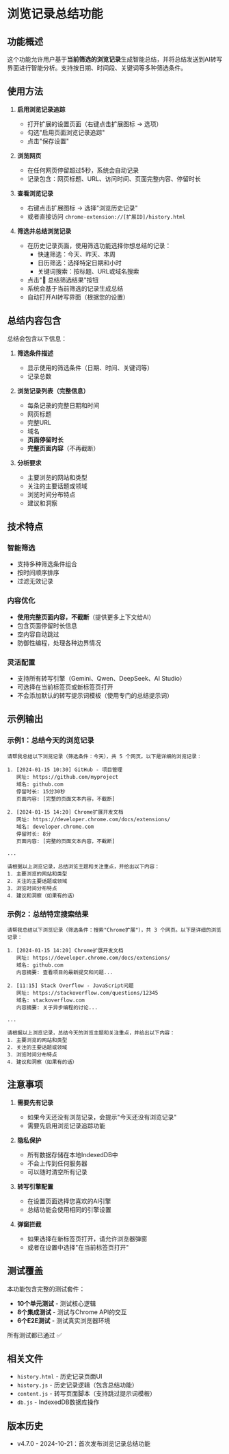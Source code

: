 # 浏览记录总结功能

## 功能概述

这个功能允许用户基于**当前筛选的浏览记录**生成智能总结，并将总结发送到AI转写界面进行智能分析。支持按日期、时间段、关键词等多种筛选条件。

## 使用方法

1. **启用浏览记录追踪**
   - 打开扩展的设置页面（右键点击扩展图标 → 选项）
   - 勾选"启用页面浏览记录追踪"
   - 点击"保存设置"

2. **浏览网页**
   - 在任何网页停留超过5秒，系统会自动记录
   - 记录包含：网页标题、URL、访问时间、页面完整内容、停留时长

3. **查看浏览记录**
   - 右键点击扩展图标 → 选择"浏览历史记录"
   - 或者直接访问 `chrome-extension://[扩展ID]/history.html`

4. **筛选并总结浏览记录**
   - 在历史记录页面，使用筛选功能选择你想总结的记录：
     - 快速筛选：今天、昨天、本周
     - 日历筛选：选择特定日期和小时
     - 关键词搜索：按标题、URL或域名搜索
   - 点击"📝 总结筛选结果"按钮
   - 系统会基于当前筛选的记录生成总结
   - 自动打开AI转写界面（根据您的设置）

## 总结内容包含

总结会包含以下信息：

1. **筛选条件描述**
   - 显示使用的筛选条件（日期、时间、关键词等）
   - 记录总数

2. **浏览记录列表（完整信息）**
   - 每条记录的完整日期和时间
   - 网页标题
   - 完整URL
   - 域名
   - **页面停留时长**
   - **完整页面内容**（不再截断）

3. **分析要求**
   - 主要浏览的网站和类型
   - 关注的主要话题或领域
   - 浏览时间分布特点
   - 建议和洞察

## 技术特点

### 智能筛选
- 支持多种筛选条件组合
- 按时间顺序排序
- 过滤无效记录

### 内容优化
- **使用完整页面内容，不截断**（提供更多上下文给AI）
- 包含页面停留时长信息
- 空内容自动跳过
- 防御性编程，处理各种边界情况

### 灵活配置
- 支持所有转写引擎（Gemini、Qwen、DeepSeek、AI Studio）
- 可选择在当前标签页或新标签页打开
- 不会添加默认的转写提示词模板（使用专门的总结提示词）

## 示例输出

### 示例1：总结今天的浏览记录

```
请帮我总结以下浏览记录（筛选条件：今天），共 5 个网页。以下是详细的浏览记录：

1. [2024-01-15 10:30] GitHub - 项目管理
   网址: https://github.com/myproject
   域名: github.com
   停留时长: 15分30秒
   页面内容: [完整的页面文本内容，不截断]

2. [2024-01-15 14:20] Chrome扩展开发文档
   网址: https://developer.chrome.com/docs/extensions/
   域名: developer.chrome.com
   停留时长: 8分
   页面内容: [完整的页面文本内容，不截断]

...

请根据以上浏览记录，总结浏览主题和关注重点，并给出以下内容：
1. 主要浏览的网站和类型
2. 关注的主要话题或领域
3. 浏览时间分布特点
4. 建议和洞察（如果有的话）
```

### 示例2：总结特定搜索结果

```
请帮我总结以下浏览记录（筛选条件：搜索"Chrome扩展"），共 3 个网页。以下是详细的浏览记录：

1. [2024-01-15 14:20] Chrome扩展开发文档
   网址: https://developer.chrome.com/docs/extensions/
   域名: github.com
   内容摘要: 查看项目的最新提交和问题...

2. [11:15] Stack Overflow - JavaScript问题
   网址: https://stackoverflow.com/questions/12345
   域名: stackoverflow.com
   内容摘要: 关于异步编程的讨论...

...

请根据以上浏览记录，总结今天的浏览主题和关注重点，并给出以下内容：
1. 主要浏览的网站和类型
2. 关注的主要话题或领域
3. 浏览时间分布特点
4. 建议和洞察（如果有的话）
```

## 注意事项

1. **需要先有记录**
   - 如果今天还没有浏览记录，会提示"今天还没有浏览记录"
   - 需要先启用浏览记录追踪功能

2. **隐私保护**
   - 所有数据存储在本地IndexedDB中
   - 不会上传到任何服务器
   - 可以随时清空所有记录

3. **转写引擎配置**
   - 在设置页面选择您喜欢的AI引擎
   - 总结功能会使用相同的引擎设置

4. **弹窗拦截**
   - 如果选择在新标签页打开，请允许浏览器弹窗
   - 或者在设置中选择"在当前标签页打开"

## 测试覆盖

本功能包含完整的测试套件：

- **10个单元测试** - 测试核心逻辑
- **8个集成测试** - 测试与Chrome API的交互
- **6个E2E测试** - 测试真实浏览器环境

所有测试都已通过 ✅

## 相关文件

- `history.html` - 历史记录页面UI
- `history.js` - 历史记录逻辑（包含总结功能）
- `content.js` - 转写页面脚本（支持跳过提示词模板）
- `db.js` - IndexedDB数据库操作

## 版本历史

- v4.7.0 - 2024-10-21：首次发布浏览记录总结功能


